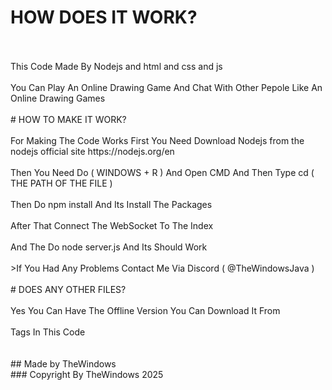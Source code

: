 # HOW DOES IT WORK?
<br>
<br>
This Code Made By Nodejs and html and css and js
<br> 
<br>
You Can Play An Online Drawing Game And Chat With Other Pepole Like An Online Drawing Games
<br>
<br>
# HOW TO MAKE IT WORK?
<br>
<br>
For Making The Code Works First You Need Download Nodejs from the nodejs official site https://nodejs.org/en
<br>
<br>
Then You Need Do ( WINDOWS + R ) And Open CMD And Then Type cd ( THE PATH OF THE FILE ) 
<br>
<br>
Then Do npm install And Its Install The Packages
<br>
<br>
After That Connect The WebSocket To The Index
<br>
<br>
And The Do node server.js And Its Should Work
<br>
<br>
>If You Had Any Problems Contact Me Via Discord ( @TheWindowsJava )
<br>
<br>
# DOES ANY OTHER FILES?
<br>
<br>
Yes You Can Have The Offline Version You Can Download It From
<br>
<br>
Tags In This Code
<br>
<br>
<br>
## Made by TheWindows
<br>
### Copyright By TheWindows 2025
